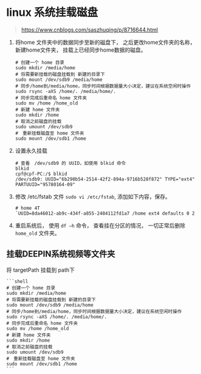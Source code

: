 # linux 系统挂载磁盘

> https://www.cnblogs.com/saszhuqing/p/8716644.html

1. 将home 文件夹中的数据同步至新的磁盘下， 之后更改home文件夹的名称， 新建home文件夹， 挂载上已经同步home数据的磁盘。

    ```shell
    # 创建一个 home 目录
    sudo mkdir /media/home
    # 将需要新挂载的磁盘挂载到 新建的目录下
    sudo mount /dev/sdb9 /media/home
    # 同步/home到/media/home，同步时间根据数据量大小决定，建议在系统空闲时操作
    sudo rsync -aXS /home/. /media/home/.
    # 同步完成后重命名 home 文件夹
    sudo mv /home /home_old
    # 新建 home 文件夹
    sudo mkdir /home
    # 取消之前磁盘的挂载
    sudo umount /dev/sdb9
    #　重新挂载磁盘至 home 文件夹
    sudo mount /dev/sdb1 /home
    ```

2. 设置永久挂载

    ```shell
    # 查看　/dev/sdb9 的 UUID，如使用 blkid 命令
    blkid
    cpf@cpf-PC:/$ blkid
    /dev/sdb9: UUID="6b290b54-2514-42f2-894a-9716b528f872" TYPE="ext4" PARTUUID="95780164-09"
    ```

3. 修改 /etc/fstab 文件 `sudo vi /etc/fstab`, 添加如下内容，保存。

   ```shell
   # home 4T
   `UUID=8da46012-ab9c-434f-a855-2484112fd1a7 /home ext4 defaults 0 2
   ```

4. 重启系统后， 使用 `df –h` 命令， 查看挂在分区的情况， 一切正常后删除 `home_old` 文件夹。

## 挂载DEEPIN系统视频等文件夹

将 targetPath 挂载到 path下

    ```shell
    # 创建一个 home 目录
    sudo mkdir /media/home
    # 将需要新挂载的磁盘挂载到 新建的目录下
    sudo mount /dev/sdb9 /media/home
    # 同步/home到/media/home，同步时间根据数据量大小决定，建议在系统空闲时操作
    sudo rsync -aXS /home/. /media/home/.
    # 同步完成后重命名 home 文件夹
    sudo mv /home /home_old
    # 新建 home 文件夹
    sudo mkdir /home
    # 取消之前磁盘的挂载
    sudo umount /dev/sdb9
    #　重新挂载磁盘至 home 文件夹
    sudo mount /dev/sdb1 /home
    ```



